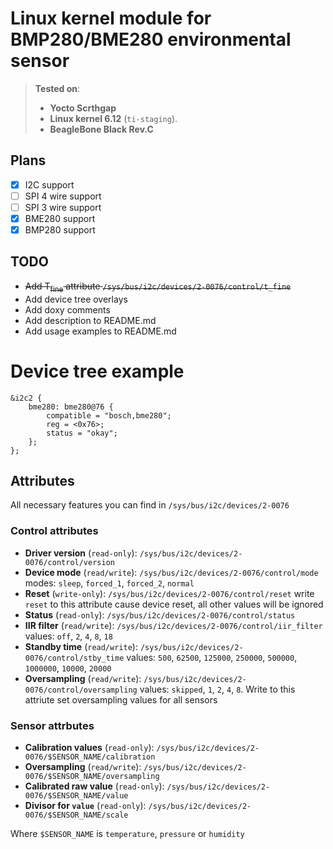 # Linux kernel module for BMP280/BME280 environmental sensor

> **Tested on**:
> * **Yocto Scrthgap**
> * **Linux kernel 6.12** (`ti-staging`).
> * **BeagleBone Black Rev.C**
>

## Plans

* [x] I2C support
* [ ] SPI 4 wire support
* [ ] SPI 3 wire support
* [x] BME280 support
* [x] BMP280 support

## TODO

* ~~Add T<sub>fine</sub> attribute `/sys/bus/i2c/devices/2-0076/control/t_fine`~~
* Add device tree overlays
* Add doxy comments
* Add description to README.md
* Add usage examples to README.md


# Device tree example

```device-tree
&i2c2 {
	bme280: bme280@76 {
		compatible = "bosch,bme280";
		reg = <0x76>;
		status = "okay";
	};
};
```

## Attributes

All necessary features you can find in `/sys/bus/i2c/devices/2-0076`

### Control attributes

* **Driver version** (`read-only`): `/sys/bus/i2c/devices/2-0076/control/version`
* **Device mode** (`read/write`): `/sys/bus/i2c/devices/2-0076/control/mode`
  modes: `sleep`, `forced_1`, `forced_2`, `normal`
* **Reset** (`write-only`): `/sys/bus/i2c/devices/2-0076/control/reset`
  write `reset` to this attribute cause device reset, all other values
  will be ignored
* **Status** (`read-only`): `/sys/bus/i2c/devices/2-0076/control/status`
* **IIR filter** (`read/write`): `/sys/bus/i2c/devices/2-0076/control/iir_filter`
  values: `off`, `2`, `4`, `8`, `18`
* **Standby time** (`read/write`): `/sys/bus/i2c/devices/2-0076/control/stby_time`
  values: `500`, `62500`, `125000`, `250000`, `500000`, `1000000`, `10000`, `20000`
* **Oversampling** (`read/write`): `/sys/bus/i2c/devices/2-0076/control/oversampling`
  values: `skipped`, `1`, `2`, `4`, `8`. Write to this attriute set oversampling
  values for all sensors

### Sensor attrbutes

* **Calibration values** (`read-only`): `/sys/bus/i2c/devices/2-0076/$SENSOR_NAME/calibration`
* **Oversampling** (`read/write`): `/sys/bus/i2c/devices/2-0076/$SENSOR_NAME/oversampling`
* **Calibrated raw value** (`read-only`): `/sys/bus/i2c/devices/2-0076/$SENSOR_NAME/value`
* **Divisor for `value`** (`read-only`): `/sys/bus/i2c/devices/2-0076/$SENSOR_NAME/scale`

Where `$SENSOR_NAME` is `temperature`, `pressure` or `humidity`

